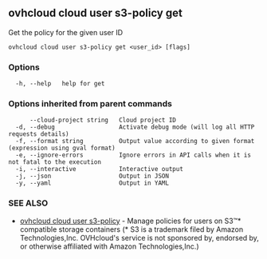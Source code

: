 ## ovhcloud cloud user s3-policy get

Get the policy for the given user ID

```
ovhcloud cloud user s3-policy get <user_id> [flags]
```

### Options

```
  -h, --help   help for get
```

### Options inherited from parent commands

```
      --cloud-project string   Cloud project ID
  -d, --debug                  Activate debug mode (will log all HTTP requests details)
  -f, --format string          Output value according to given format (expression using gval format)
  -e, --ignore-errors          Ignore errors in API calls when it is not fatal to the execution
  -i, --interactive            Interactive output
  -j, --json                   Output in JSON
  -y, --yaml                   Output in YAML
```

### SEE ALSO

* [ovhcloud cloud user s3-policy](ovhcloud_cloud_user_s3-policy.md)	 - Manage policies for users on S3™* compatible storage containers (* S3 is a trademark filed by Amazon Technologies,Inc. OVHcloud's service is not sponsored by, endorsed by, or otherwise affiliated with Amazon Technologies,Inc.)

